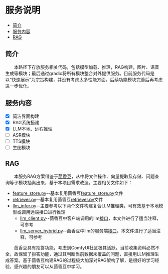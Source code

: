 # 服务说明

- [简介](#简介)
- [服务内容](#服务内容)
- [RAG](#RAG)

## 简介
&emsp;&emsp;本路径下存放服务相关代码，包括模型加载、推理，RAG构建，图片、语音生成等模块；最后通过gradio将所有模块整合对外提供服务。目前服务代码是以“快速展示”为宗旨构建，并没有考虑太多性能方面，后续功能模块完善后再考虑进一步优化。


## 服务内容
 - [x] 简洁界面构建
 - [x] RAG系统搭建
 - [x] LLM本地、远程推理
 - [ ] ASR模块
 - [ ] TTS模块
 - [ ] 生图模块

## RAG
&emsp;&emsp;本服务RAG方案借鉴于[茴香豆](https://github.com/InternLM/HuixiangDou)，从中将文件操作、向量提取及存储、问题查询等子模块抽离出来，基于本项目需求改造。主要相关文件如下：
 - [feature_store.py](feature_store.py)--基本复用茴香豆[feature_store.py](https://github.com/InternLM/HuixiangDou/blob/main/huixiangdou/service/feature_store.py)文件
 - [retriever.py](retriever.py)--基本复用茴香豆[retriever.py](https://github.com/InternLM/HuixiangDou/blob/main/huixiangdou/service/retriever.py)文件
 - [llm_infer.py](llm_infer.py)--主要参考以下两个文件构建复合LLM推理类，可有效基于本地模型或调用远端接口进行推理
   - [llm_client.py](source/llm_client.py)--茴香豆中客户端调用的llm[接口](https://github.com/InternLM/HuixiangDou/blob/main/huixiangdou/service/llm_client.py)，本文件进行了适当注释，可参考
   - [llm_server_hybrid.py](source/llm_server_hybrid.py)--茴香豆中llm的服务端[接口](https://github.com/InternLM/HuixiangDou/blob/main/huixiangdou/service/llm_server_hybrid.py)，本文件进行了适当注释，可参考

&emsp;&emsp;茴香豆具有拒答功能，考虑到ComfyUI社区极其活跃，当前收集资料必然不全，故保留了拒答功能，通过其判断当前数据未覆盖的问题，直接用LLM推理生成答案。基于茴香豆构建RAG的过程极大加深对RAG架构了解，是很好的学习经验，感兴趣的朋友可以从茴香豆中学习。
